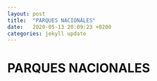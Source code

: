 ```yaml
---
layout: post
title:  "PARQUES NACIONALES"
date:   2020-05-13 20:09:23 +0200
categories: jekyll update
---
```


# PARQUES NACIONALES


